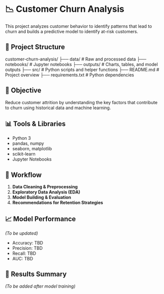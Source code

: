 # 📉 Customer Churn Analysis

This project analyzes customer behavior to identify patterns that lead to churn and builds a predictive model to identify at-risk customers.

## 📁 Project Structure
customer-churn-analysis/ 
├── data/ # Raw and processed data 
├── notebooks/ # Jupyter notebooks 
├── outputs/ # Charts, tables, and model outputs 
├── src/ # Python scripts and helper functions 
├── README.md # Project overview 
├── requirements.txt # Python dependencies


## 🎯 Objective
Reduce customer attrition by understanding the key factors that contribute to churn using historical data and machine learning.

## 📊 Tools & Libraries
- Python 3
- pandas, numpy
- seaborn, matplotlib
- scikit-learn
- Jupyter Notebooks

## 🚦 Workflow
1. **Data Cleaning & Preprocessing**
2. **Exploratory Data Analysis (EDA)**
3. **Model Building & Evaluation**
4. **Recommendations for Retention Strategies**

## 📈 Model Performance
_(To be updated)_

- Accuracy: TBD
- Precision: TBD
- Recall: TBD
- AUC: TBD

## 📌 Results Summary
_(To be added after model training)_

